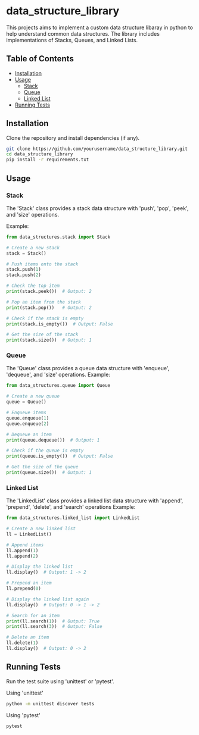 # data_structure_library

This projects aims to implement a custom data structure libaray in python to help understand common data structures. The library includes implementations of Stacks, Queues, and Linked Lists.

## Table of Contents

- [Installation](#installation)
- [Usage](#usage)
  - [Stack](#stack)
  - [Queue](#queue)
  - [Linked List](#linked-list)
- [Running Tests](#running-tests)

## Installation

Clone the repository and install dependencies (if any).
```bash
git clone https://github.com/yourusername/data_structure_library.git
cd data_structure_library
pip install -r requirements.txt
```

## Usage
### Stack
The 'Stack' class provides a stack data structure with 'push', 'pop', 'peek', and 'size' operations.

Example:
```python
from data_structures.stack import Stack

# Create a new stack
stack = Stack()

# Push items onto the stack
stack.push(1)
stack.push(2)

# Check the top item
print(stack.peek())  # Output: 2

# Pop an item from the stack
print(stack.pop())   # Output: 2

# Check if the stack is empty
print(stack.is_empty())  # Output: False

# Get the size of the stack
print(stack.size())  # Output: 1
```

### Queue
The 'Queue' class provides a queue data structure with 'enqueue', 'dequeue', and 'size' operations.
Example:
```python
from data_structures.queue import Queue

# Create a new queue
queue = Queue()

# Enqueue items
queue.enqueue(1)
queue.enqueue(2)

# Dequeue an item
print(queue.dequeue())  # Output: 1

# Check if the queue is empty
print(queue.is_empty())  # Output: False

# Get the size of the queue
print(queue.size())  # Output: 1
```

### Linked List
The 'LinkedList' class provides a linked list data structure with 'append', 'prepend', 'delete', and 'search' operations
Example:
```python
from data_structures.linked_list import LinkedList

# Create a new linked list
ll = LinkedList()

# Append items
ll.append(1)
ll.append(2)

# Display the linked list
ll.display()  # Output: 1 -> 2

# Prepend an item
ll.prepend(0)

# Display the linked list again
ll.display()  # Output: 0 -> 1 -> 2

# Search for an item
print(ll.search(1))  # Output: True
print(ll.search(3))  # Output: False

# Delete an item
ll.delete(1)
ll.display()  # Output: 0 -> 2
```

## Running Tests
Run the test suite using 'unittest' or 'pytest'.

Using 'unittest'
```bash
python -m unittest discover tests
```

Using 'pytest'
```bash
pytest
```